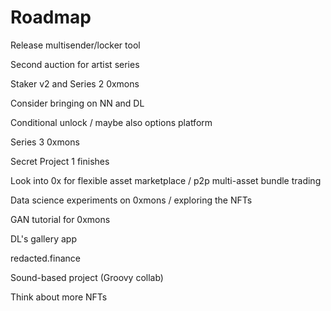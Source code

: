 # Roadmap

Release multisender/locker tool

Second auction for artist series

Staker v2 and Series 2 0xmons

Consider bringing on NN and DL

Conditional unlock / maybe also options platform

Series 3 0xmons

Secret Project 1 finishes

Look into 0x for flexible asset marketplace / p2p multi-asset bundle trading

Data science experiments on 0xmons / exploring the NFTs

GAN tutorial for 0xmons

DL's gallery app

redacted.finance

Sound-based project (Groovy collab)

Think about more NFTs

